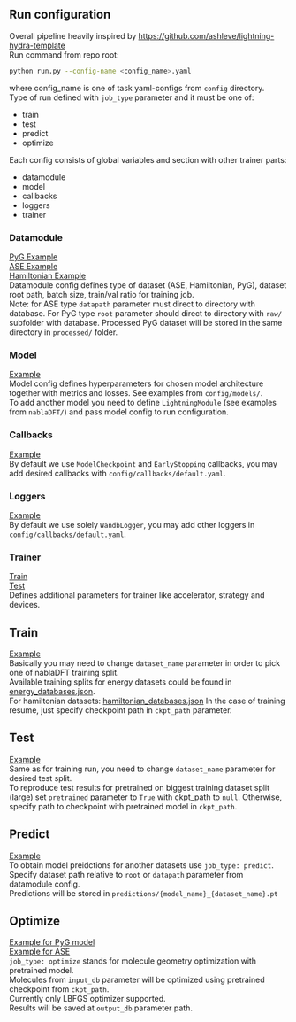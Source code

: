 ## Run configuration
Overall pipeline heavily inspired by https://github.com/ashleve/lightning-hydra-template  
Run command from repo root:
```bash
python run.py --config-name <config_name>.yaml
```
where config_name is one of task yaml-configs from `config` directory.  
Type of run defined with `job_type` parameter and it must be one of:
- train
- test
- predict
- optimize  
  
Each config consists of global variables and section with other trainer parts:  
- datamodule
- model
- callbacks
- loggers
- trainer  

### Datamodule
[PyG Example](../config/datamodule/nablaDFT_pyg.yaml)  
[ASE Example](../config/datamodule/nablaDFT_ase.yaml)  
[Hamiltonian Example](../config/datamodule/nablaDFT_hamiltonian.yaml)  
Datamodule config defines type of dataset (ASE, Hamiltonian, PyG), dataset root path, batch size, train/val ratio for training job.  
Note: for ASE type `datapath` parameter must direct to directory with database. For PyG type `root` parameter should direct to directory 
with `raw/` subfolder with database. Processed PyG dataset will be stored in the same directory in `processed/` folder.

### Model
[Example](../config/model/gemnet-oc.yaml)  
Model config defines hyperparameters for chosen model architecture together with metrics and losses. See examples from `config/models/`.  
To add another model you need to define `LightningModule` (see examples from `nablaDFT/`) and pass model config to run configuration.

### Callbacks
[Example](../config/callbacks/default.yaml)  
By default we use `ModelCheckpoint` and `EarlyStopping` callbacks, you may add desired callbacks with `config/callbacks/default.yaml`.

### Loggers
[Example](../config/loggers/wandb.yaml)  
By default we use solely `WandbLogger`, you may add other loggers in `config/callbacks/default.yaml`.

### Trainer
[Train](../config/trainer/train.yaml)  
[Test](../config/trainer/test.yaml)  
Defines additional parameters for trainer like accelerator, strategy and devices. 

## Train

[Example](../config/gemnet-oc.yaml)  
Basically you may need to change `dataset_name` parameter in order to pick one of nablaDFT training split.  
Available training splits for energy datasets could be found in [energy_databases.json](./links/energy_databases.json).  
For hamiltonian datasets: [hamiltonian_databases.json](./links/hamiltonian_databases.json)
In the case of training resume, just specify checkpoint path in `ckpt_path` parameter.

## Test

[Example](../config/gemnet-oc_test.yaml)  
Same as for training run, you need to change `dataset_name` parameter for desired test split.  
To reproduce test results for pretrained on biggest training dataset split (large) set `pretrained` parameter to `True` with ckpt_path to `null`. Otherwise, specify path to checkpoint with pretrained model in `ckpt_path`.  

## Predict

[Example](../config/gemnet-oc_predict.yaml)  
To obtain model preidctions for another datasets use `job_type: predict`. Specify dataset path relative to `root` or `datapath` parameter from datamodule config.  
Predictions will be stored in `predictions/{model_name}_{dataset_name}.pt`

## Optimize

[Example for PyG model](../config/gemnet-oc_optim.yaml)  
[Example for ASE](../config/schnet_optim.yaml)  
`job_type: optimize` stands for molecule geometry optimization with pretrained model.  
Molecules from `input_db` parameter will be optimized using pretrained checkpoint from `ckpt_path`.  
Currently only LBFGS optimizer supported.  
Results will be saved at `output_db` parameter path.